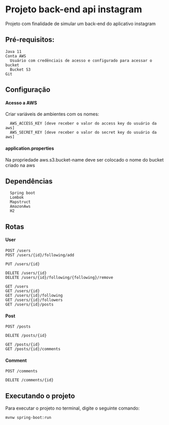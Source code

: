 # Projeto back-end api instagram
Projeto com finalidade de simular um back-end do aplicativo instagram
## Pré-requisitos:
```
Java 11
Conta AWS
  Usuário com credênciais de acesso e configurado para acessar o bucket
  Bucket S3 
Git
```
## Configuração
#### Acesso a AWS
Criar variáveis de ambientes com os nomes:
```
  AWS_ACCESS_KEY [deve receber o valor do access key do usuário da aws]
  AWS_SECRET_KEY [deve receber o valor do secret key do usuário da aws]
```
#### application.properties
Na propriedade aws.s3.bucket-name deve ser colocado o nome do bucket criado na aws
## Dependências
```
  Spring boot
  Lombok
  Mapstruct
  AmazonAws
  H2
```
## Rotas
#### User
```
POST /users
POST /users/{id}/following/add

PUT /users/{id}

DELETE /users/{id}
DELETE /users/{id}/following/{following}/remove

GET /users
GET /users/{id}
GET /users/{id}/following
GET /users/{id}/followers
GET /users/{id}/posts
```
#### Post
```
POST /posts

DELETE /posts/{id}

GET /posts/{id}
GET /posts/{id}/comments
```
#### Comment
```
POST /comments

DELETE /comments/{id}
```
## Executando o projeto
Para executar o projeto no terminal, digite o seguinte comando:
```shell script
mvnw spring-boot:run
```